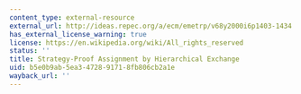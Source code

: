 ```yaml
---
content_type: external-resource
external_url: http://ideas.repec.org/a/ecm/emetrp/v68y2000i6p1403-1434.html
has_external_license_warning: true
license: https://en.wikipedia.org/wiki/All_rights_reserved
status: ''
title: Strategy-Proof Assignment by Hierarchical Exchange
uid: b5e0b9ab-5ea3-4728-9171-8fb806cb2a1e
wayback_url: ''
---
```

